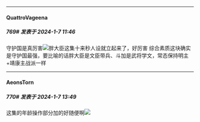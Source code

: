 
*****

####  QuattroVageena  
##### 769#       发表于 2024-1-7 11:46

守护国是真厉害<img src="https://static.saraba1st.com/image/smiley/face2017/068.png" referrerpolicy="no-referrer">胖大臣这集十来秒人设就立起来了，好厉害
综合素质这块确实是守护国最强，要比喻的话胖大臣是文臣带兵、斗加是武将学文，常态保持明主+靖康主战派一样


*****

####  AeonsTorn  
##### 770#       发表于 2024-1-7 13:49

这集的年龄操作部分加的好随便啊<img src="https://static.saraba1st.com/image/smiley/face2017/068.png" referrerpolicy="no-referrer">

